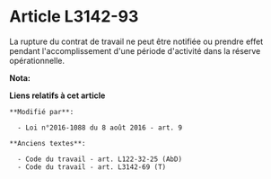 # Article L3142-93

La rupture du contrat de travail ne peut être notifiée ou prendre effet pendant l'accomplissement d'une période d'activité
dans la réserve opérationnelle.

**Nota:**



**Liens relatifs à cet article**

	**Modifié par**:

	  - Loi n°2016-1088 du 8 août 2016 - art. 9

	**Anciens textes**:

	  - Code du travail - art. L122-32-25 (AbD)
	  - Code du travail - art. L3142-69 (T)
